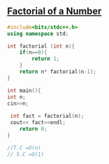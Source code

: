 ## [Factorial of a Number](https://prepinsta.com/cpp-program/to-find-the-factorial-of-a-number/)

```cpp
#include<bits/stdc++.h>
using namespace std;

int factorial (int n){
    if(n==0){
        return 1;
    }
    return n* factorial(n-1);
}

int main(){
int n;
cin>>n;
 
 int fact = factorial(n);
 cout<< fact<<endl;
    return 0;
}

//T.C =O(n)
// S.C =O(1)
```
